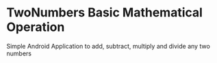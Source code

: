 # TwoNumbers Basic Mathematical Operation
Simple Android Application to add, subtract, multiply and divide any two numbers 

